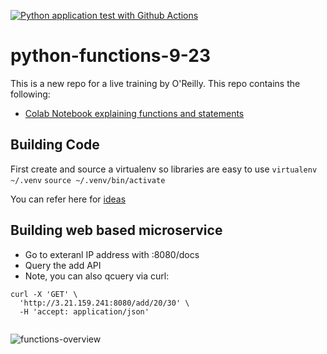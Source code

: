 [![Python application test with Github Actions](https://github.com/noahgift/python-functions-9-23/actions/workflows/main.yml/badge.svg)](https://github.com/noahgift/python-functions-9-23/actions/workflows/main.yml)

# python-functions-9-23
This is a new repo for a live training by O'Reilly.
This repo contains the following:

* [Colab Notebook explaining functions and statements](https://github.com/noahgift/python-functions-9-23/blob/main/statements.ipynb)

## Building Code

First create and source a virtualenv so libraries are easy to use
`virtualenv ~/.venv`
`source ~/.venv/bin/activate`

You can refer here for [ideas](https://github.com/noahgift/function-bike-rider)




## Building web based microservice 

* Go to exteranl IP address with :8080/docs
* Query the add API
* Note, you can also qcuery via curl:

```
curl -X 'GET' \
  'http://3.21.159.241:8080/add/20/30' \
  -H 'accept: application/json'
  
```

![functions-overview](https://user-images.githubusercontent.com/58792/132020390-db239278-a9a6-4791-9321-32077d7a5024.png)


